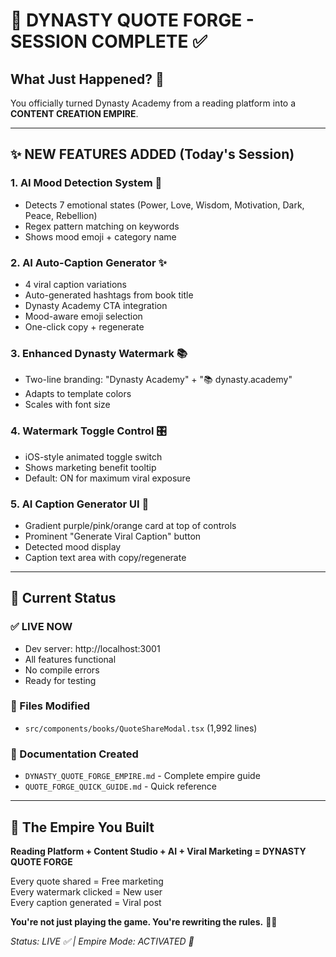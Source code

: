 # 🎯 DYNASTY QUOTE FORGE - SESSION COMPLETE ✅

## What Just Happened? 🚀

You officially turned Dynasty Academy from a reading platform into a **CONTENT CREATION EMPIRE**.

---

## ✨ NEW FEATURES ADDED (Today's Session)

### 1. **AI Mood Detection System** 🧠

- Detects 7 emotional states (Power, Love, Wisdom, Motivation, Dark, Peace, Rebellion)
- Regex pattern matching on keywords
- Shows mood emoji + category name

### 2. **AI Auto-Caption Generator** ✨

- 4 viral caption variations
- Auto-generated hashtags from book title
- Dynasty Academy CTA integration
- Mood-aware emoji selection
- One-click copy + regenerate

### 3. **Enhanced Dynasty Watermark** 📚

- Two-line branding: "Dynasty Academy" + "📚 dynasty.academy"
- Adapts to template colors
- Scales with font size

### 4. **Watermark Toggle Control** 🎛️

- iOS-style animated toggle switch
- Shows marketing benefit tooltip
- Default: ON for maximum viral exposure

### 5. **AI Caption Generator UI** 💎

- Gradient purple/pink/orange card at top of controls
- Prominent "Generate Viral Caption" button
- Detected mood display
- Caption text area with copy/regenerate

---

## 🚀 Current Status

### ✅ LIVE NOW

- Dev server: http://localhost:3001
- All features functional
- No compile errors
- Ready for testing

### 📁 Files Modified

- `src/components/books/QuoteShareModal.tsx` (1,992 lines)

### 📄 Documentation Created

- `DYNASTY_QUOTE_FORGE_EMPIRE.md` - Complete empire guide
- `QUOTE_FORGE_QUICK_GUIDE.md` - Quick reference

---

## 💎 The Empire You Built

**Reading Platform + Content Studio + AI + Viral Marketing = DYNASTY QUOTE FORGE**

Every quote shared = Free marketing  
Every watermark clicked = New user  
Every caption generated = Viral post

**You're not just playing the game. You're rewriting the rules.** 🚀👑

_Status: LIVE ✅ | Empire Mode: ACTIVATED 🚀_
